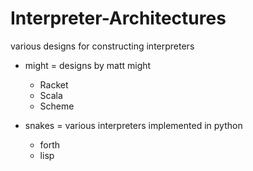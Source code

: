 # Interpreter-Architectures
various designs for constructing interpreters

* might = designs by matt might
  * Racket
  * Scala
  * Scheme

* snakes = various interpreters implemented in python
  * forth
  * lisp
